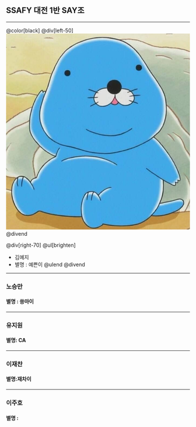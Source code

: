 
## SSAFY 대전 1반 SAY조
---
@color[black]
@div[left-50] 
![bonobono](./img/bonobono.jpg)
@divend

@div[right-70]
@ul[brighten]
* 김예지
* 별명 : 예쁜이
@ulend 
@divend
---
### 노승만

#### 별명 : 씅마이

---

### 유지원

#### 별명: CA

---

### 이재찬

#### 별명:재차이

---

### 이주호

#### 별명 : 



